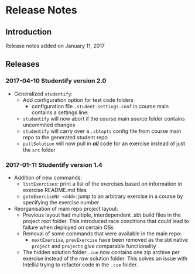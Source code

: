 # Release Notes

## Introduction

Release notes added on January 11, 2017

## Releases

### 2017-04-10 Studentify version 2.0

- Generalized `studentify`:
  - Add configuration option for test code folders
    - configuration file `.student-settings.conf` in course main contains a settings line:
  - `studentify` will now abort if the course main source folder contains uncommited changes
  - `studentify` will carry over a `.sbtopts` config file from course main repo to the generated student repo
  - `pullSolution` will now pull in _**all**_ code for an exercise instead of just the `src` folder  

### 2017-01-11 Studentify version 1.4

- Addition of new commands:
    - `listExercises`: print a list of the exercises based on information in exercise README.md files
    - `gotoExerciseNr <ddd>`: jump to an arbitrary exercise in a course by specifying the exercise number
- Reorganisation of main repo project layout:
    - Previous layout had multiple, interdependent .sbt build files in the project root folder. This introduced race conditions that could lead to failure when deployed on certain OSs
    - Removal of some commands that were available in the main repo:
        - `nextExercise`, `prevExercise` have been removed as the sbt native `project` and `projects` give comparable functionality
    - The hidden solution folder `.cue` now contains one zip archive per exercise instead of the _raw_ solution folder. This solves an issue with IntelliJ trying to refactor code in the `.cue` folder.
    